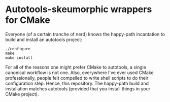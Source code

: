 # Autotools-skeumorphic wrappers for CMake

Everyone (of a certain tranche of nerd) knows the happy-path incantation to build and install an autotools project:

```shell
./configure
make
make install
```

For all of the reasons one might prefer CMake to autotools, a single canonical workflow is not one.
Also, everywhere I've ever used CMake professionally, people felt compelled to write shell scripts to do their configuration step.
Hence, this repository.
The happy-path build and installation matches autotools (provided that you install things in your CMake project).
